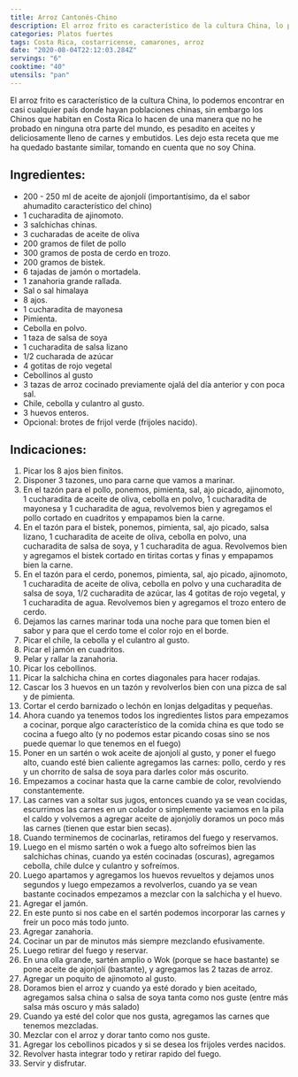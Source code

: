 ```yaml
---
title: Arroz Cantonés-Chino
description: El arroz frito es característico de la cultura China, lo podemos encontrar en casi cualquier país donde hayan poblaciones chinas
categories: Platos fuertes
tags: Costa Rica, costarricense, camarones, arroz
date: "2020-08-04T22:12:03.284Z"
servings: "6"
cooktime: "40"
utensils: "pan"
---
```

El arroz frito es característico de la cultura China, lo podemos encontrar en casi cualquier país donde hayan poblaciones chinas, sin embargo los Chinos que habitan en Costa Rica lo hacen de una manera que no he probado en ninguna otra parte del mundo, es pesadito en aceites y deliciosamente lleno de carnes y embutidos. Les dejo esta receta que me ha quedado bastante similar, tomando en cuenta que no soy China.

## Ingredientes:

- 200 - 250 ml de aceite de ajonjolí (importantísimo, da el sabor ahumadito característico del chino)
- 1 cucharadita de ajinomoto.
- 3 salchichas chinas.
- 3 cucharadas de aceite de oliva
- 200 gramos de filet de pollo
- 300 gramos de posta de cerdo en trozo.
- 200 gramos de bistek.
- 6 tajadas de jamón o mortadela.
- 1 zanahoria grande rallada.
- Sal o sal himalaya
- 8 ajos.
- 1 cucharadita de mayonesa
- Pimienta.
- Cebolla en polvo.
- 1 taza de salsa de soya
- 1 cucharadita de salsa lizano
- 1/2 cucharada de azúcar
- 4 gotitas de rojo vegetal
- Cebollinos al gusto
- 3 tazas de arroz cocinado previamente ojalá del día anterior y con poca sal.
- Chile, cebolla y culantro al gusto.
- 3 huevos enteros.
- Opcional: brotes de frijol verde (frijoles nacido).

## Indicaciones:

1. Picar los 8 ajos bien finitos.
2. Disponer 3 tazones, uno para carne que vamos a marinar.
3. En el tazón para el pollo, ponemos, pimienta, sal, ajo picado, ajinomoto, 1 cucharadita de aceite de oliva, cebolla en polvo, 1 cucharadita de mayonesa y 1 cucharadita de agua, revolvemos bien y agregamos el pollo cortado en cuadritos y empapamos bien la carne.
4. En el tazón para el bistek, ponemos, pimienta, sal, ajo picado, salsa lizano, 1 cucharadita de aceite de oliva, cebolla en polvo, una cucharadita de salsa de soya, y 1 cucharadita de agua. Revolvemos bien y agregamos el bistek cortado en tiritas cortas y finas y empapamos bien la carne.
5. En el tazón para el cerdo, ponemos, pimienta, sal, ajo picado,  ajinomoto, 1 cucharadita de aceite de oliva, cebolla en polvo y una cucharadita de salsa de soya, 1/2 cucharadita de azúcar, las 4 gotitas de rojo vegetal, y 1 cucharadita de agua. Revolvemos bien y agregamos el trozo entero de cerdo.
6. Dejamos las carnes marinar toda una noche para que tomen bien el sabor y para que el cerdo tome el color rojo en el borde.
7. Picar el chile, la cebolla y el culantro al gusto.
8. Picar el jamón en cuadritos.
9. Pelar y rallar la zanahoria.
10. Picar los cebollinos.
11. Picar la salchicha china en cortes diagonales para hacer rodajas.
12. Cascar los 3 huevos en un tazón y revolverlos bien con una pizca de sal y de pimienta.
13. Cortar el cerdo barnizado o lechón en lonjas delgaditas y pequeñas.
14. Ahora cuando ya tenemos todos los ingredientes listos para empezamos a cocinar, porque algo característico de la comida china es que todo se cocina a fuego alto (y no podemos estar picando cosas sino se nos puede quemar lo que tenemos en el fuego)
15. Poner en un sartén o wok aceite de ajonjolí al gusto, y poner el fuego alto, cuando esté bien caliente agregamos las carnes: pollo, cerdo y res y un chorrito de  salsa de soya para darles color más oscurito.
16. Empezamos a cocinar hasta que la carne cambie de color, revolviendo constantemente.
17. Las carnes van a soltar sus jugos, entonces cuando ya se vean cocidas, escurrimos las carnes en un colador o simplemente vaciamos en la pila el caldo y volvemos a agregar aceite de ajonjolíy doramos un poco más las carnes (tienen que estar bien secas).
18. Cuando terminemos de cocinarlas, retiramos del fuego y reservamos.
19. Luego en el mismo sartén o wok a fuego alto sofreímos bien las salchichas chinas, cuando ya estén cocinadas (oscuras), agregamos cebolla, chile dulce y culantro y sofreímos.
20. Luego apartamos y agregamos los huevos revueltos y dejamos unos segundos y luego empezamos a revolverlos, cuando ya se vean bastante cocinados empezamos a mezclar con la salchicha y el huevo.
21. Agregar el jamón.
22. En este punto si nos cabe en el sartén podemos incorporar las carnes y freír un poco más todo junto.
23. Agregar zanahoria.
24. Cocinar un par de minutos más siempre mezclando efusivamente.
25. Luego retirar del fuego y reservar.
26. En una olla grande, sartén amplio o Wok (porque se hace bastante) se pone aceite de ajonjolí (bastante), y agregamos las 2 tazas de arroz.
27. Agregar un poquito de ajinomoto al gusto.
28. Doramos bien el arroz y cuando ya esté dorado y bien aceitado, agregamos salsa china o salsa de soya tanta como nos guste (entre más salsa más oscuro y más salado)
29. Cuando ya esté del color que nos gusta, agregamos las carnes que tenemos mezcladas.
30. Mezclar con el arroz y dorar tanto como nos guste.
31. Agregar los cebollinos picados y si se desea los frijoles verdes nacidos.
32. Revolver hasta integrar todo y retirar rapido del fuego.
33. Servir y disfrutar.

